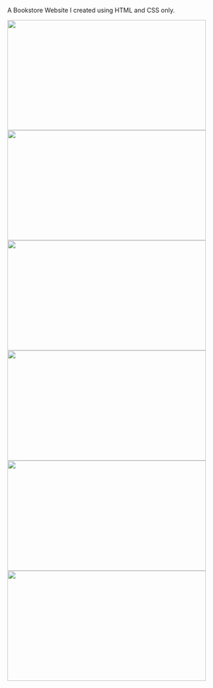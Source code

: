 A Bookstore Website I created using HTML and CSS only.

<img src="https://github.com/zeeshan2k2/Virtual-Bookstore/blob/main/Screenshots/Main-site.html.png" width="450" height="250">
<img src="https://github.com/zeeshan2k2/Virtual-Bookstore/blob/main/Screenshots/BuynowPage.html.png" width="450" height="250">
<img src="https://github.com/zeeshan2k2/Virtual-Bookstore/blob/main/Screenshots/AboutusPage.html.png" width="450" height="250">
<img src="https://github.com/zeeshan2k2/Virtual-Bookstore/blob/main/Screenshots/BooksPage.html.png" width="450" height="250">
<img src="https://github.com/zeeshan2k2/Virtual-Bookstore/blob/main/Screenshots/LoginPage.html.png" width="450" height="250">
<img src="https://github.com/zeeshan2k2/Virtual-Bookstore/blob/main/Screenshots/SignupPage.html.png" width="450" height="250">
